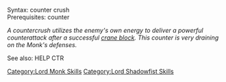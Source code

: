 Syntax: counter crush  
Prerequisites: counter

*A countercrush utilizes the enemy's own energy to deliver a powerful
counterattack after a successful [crane
block](Crane_Style.md "wikilink"). This counter is very draining on the
Monk's defenses.*

See also: HELP CTR

[Category:Lord Monk Skills](Category:Lord_Monk_Skills "wikilink")
[Category:Lord Shadowfist
Skills](Category:Lord_Shadowfist_Skills "wikilink")
